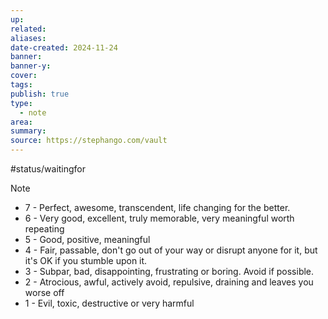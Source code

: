 ```yaml
---
up: 
related: 
aliases: 
date-created: 2024-11-24
banner: 
banner-y: 
cover: 
tags: 
publish: true
type:
  - note
area: 
summary: 
source: https://stephango.com/vault
---
```

#status/waitingfor 


> [!NOTE] 
> 
> - 7 - Perfect, awesome, transcendent, life changing for the better.
> - 6 - Very good, excellent, truly memorable, very meaningful worth repeating
> - 5 - Good, positive, meaningful
> - 4 - Fair, passable, don't go out of your way or disrupt anyone for it, but it's OK if you stumble upon it.
> - 3 - Subpar, bad, disappointing, frustrating or boring. Avoid if possible. 
> - 2 - Atrocious, awful, actively avoid, repulsive, draining and leaves you worse off
> - 1 - Evil, toxic, destructive or very harmful


